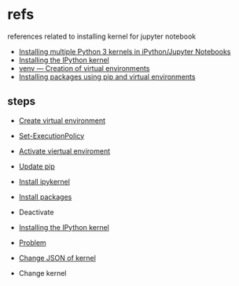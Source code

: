 # refs
references related to installing kernel for jupyter notebook

+ [Installing multiple Python 3 kernels in iPython/Jupyter Notebooks](https://stackoverflow.com/a/61985137/9475509)
+ [Installing the IPython kernel](https://ipython.readthedocs.io/en/stable/install/kernel_install.html)
+ [venv — Creation of virtual environments](https://docs.python.org/3/library/venv.html)
+ [Installing packages using pip and virtual environments](https://packaging.python.org/en/latest/guides/installing-using-pip-and-virtual-environments/#creating-a-virtual-environment)


## steps
 + [Create virtual environment](https://docs.python.org/3/library/venv.html)
 + [Set-ExecutionPolicy](https://stackoverflow.com/a/67553273/9475509)
 + [Activate viertual enviroment](https://stackoverflow.com/a/55745233/9475509)
 + [Update pip](https://www.pythoncentral.io/how-to-use-pip-simple-guide-to-install-update-uninstall-packages/)
 + [Install ipykernel](https://pypi.org/project/ipykernel/)
 + [Install packages](https://realpython.com/python-virtual-environments-a-primer/)
 + Deactivate

 
 + [Installing the IPython kernel](https://ipython.readthedocs.io/en/stable/install/kernel_install.html)
 + [Problem](https://stackoverflow.com/questions/57422648/no-module-named-ipykernel-launcher)
 + [Change JSON of kernel](https://janakiev.com/blog/jupyter-virtual-envs/)
 + Change kernel
 